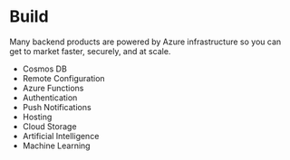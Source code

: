 # Build

Many backend products are powered by Azure infrastructure so you can get to market faster, securely, and at scale.

 * Cosmos DB
 * Remote Configuration
 * Azure Functions
 * Authentication
 * Push Notifications
 * Hosting
 * Cloud Storage
 * Artificial Intelligence
 * Machine Learning
